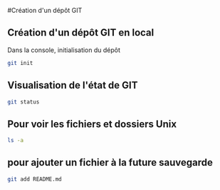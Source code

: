 #Création d'un dépôt GIT

## Création d'un dépôt GIT en local

Dans la console, initialisation du dépôt

```bash
git init
````

## Visualisation de l'état de GIT

```bash
git status
```
## Pour voir les fichiers et dossiers Unix

```bash
ls -a
```

## pour ajouter un fichier à la future sauvegarde

```bash
git add README.md
``` 
